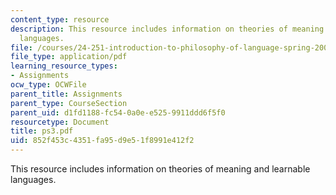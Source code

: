 ```yaml
---
content_type: resource
description: This resource includes information on theories of meaning and learnable
  languages.
file: /courses/24-251-introduction-to-philosophy-of-language-spring-2006/852f453c4351fa95d9e51f8991e412f2_ps3.pdf
file_type: application/pdf
learning_resource_types:
- Assignments
ocw_type: OCWFile
parent_title: Assignments
parent_type: CourseSection
parent_uid: d1fd1188-fc54-0a0e-e525-9911ddd6f5f0
resourcetype: Document
title: ps3.pdf
uid: 852f453c-4351-fa95-d9e5-1f8991e412f2
---
```

This resource includes information on theories of meaning and learnable languages.

